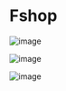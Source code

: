 # Fshop      

![image](https://github.com/themusharraf/Fshop/assets/122869450/d0c63cf2-d787-4baa-bdd3-9f5d75d16e4f)
  
    
![image](https://github.com/themusharraf/Fshop/assets/122869450/04aa89ad-b448-4c4e-8c5f-3eb4c4707e83)      
   
 
![image](https://github.com/themusharraf/Fshop/assets/122869450/84c43ac7-32ec-4eb1-9e74-83d0b8b76861)     
